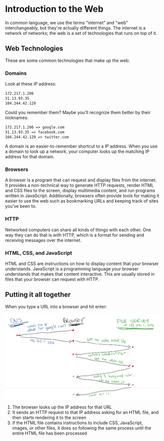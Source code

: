 # Introduction to the Web

In common language, we use the terms "internet" and "web" interchangeably, but they're actually different things. The internet is a network of networks; the web is a set of technologies that runs on top of it.

## Web Technologies

These are some common technologies that make up the web:

### Domains

Look at these IP address:

```
172.217.1.206
31.13.93.35
104.244.42.129
```

Could you remember them? Maybe you'll recognize them better by their nicknames:

```
172.217.1.206 => google.com
31.13.93.35 => facebook.com
104.244.42.129 => twitter.com
```

A domain is an easier-to-remember shortcut to a IP address. When you use a domain to look up a network, your computer looks up the matching IP address for that domain.

### Browsers

A browser is a program that can request and display files from the internet. It provides a non-technical way to generate HTTP requests, render HTML and CSS files to the screen, display multimedia content, and run programs written in JavaScript. Additionally, browsers often provide tools for making it easier to use the web such as bookmarking URLs and keeping track of sites you've been to.

### HTTP

Networked computers can share all kinds of things with each other. One way they can do that is with HTTP, which is a format for sending and receiving messages over the internet.

### HTML, CSS, and JavaScript

HTML and CSS are instructions on how to display content that your browser understands. JavaScript is a programming language your browser understands that makes that content interactive. This are usually stored in files that your browser can request with HTTP.

## Putting it all together

When you type a URL into a browser and hit enter:

![Diagramming web requests](assets/web-diagram.png)

1. The browser looks up the IP address for that URL
2. It sends an HTTP request to that IP address asking for an HTML file, and then starts rendering it to the screen
3. If the HTML file contains instructions to include CSS, JavaScript, images, or other files, it does so following the same process until the entire HTML file has been processed
